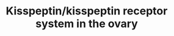 ---
annotations:
- id: PW:0000499
  parent: signaling pathway
  type: Pathway Ontology
  value: nuclear factor kappa B signaling pathway
- id: PW:0000467
  parent: signaling pathway
  type: Pathway Ontology
  value: peptide and protein hormone signaling pathway
- id: PW:0000125
  parent: signaling pathway
  type: Pathway Ontology
  value: G protein mediated signaling pathway
- id: PW:0000567
  parent: signaling pathway
  type: Pathway Ontology
  value: sex steroids signaling pathway
- id: DOID:229
  type: Disease Ontology
  value: female reproductive system disease
- id: PW:0000840
  parent: signaling pathway
  type: Pathway Ontology
  value: protein kinase C (PKC) signaling pathway
- id: DOID:1100
  type: Disease Ontology
  value: ovarian disease
authors:
- MCMJanssen
- Fehrhart
- Egonw
- Eweitz
description: The signalling pathway of the kisspeptin/kisspeptin receptor interaction
  in the ovary, including its effects on follicular development, oocyte maturation,
  ovulation, and steroidogenesis.
last-edited: 2021-11-30
organisms:
- Homo sapiens
redirect_from:
- /index.php/Pathway:WP4871
- /instance/WP4871
- /instance/WP4871_rr120412
revision: r120412
schema-jsonld:
- '@context': https://schema.org/
  '@id': https://wikipathways.github.io/pathways/WP4871.html
  '@type': Dataset
  creator:
    '@type': Organization
    name: WikiPathways
  description: The signalling pathway of the kisspeptin/kisspeptin receptor interaction
    in the ovary, including its effects on follicular development, oocyte maturation,
    ovulation, and steroidogenesis.
  keywords:
  - AKT1
  - AKT2
  - AMH
  - ARRB1
  - ARRB2
  - BMP15
  - CYP11A1
  - Ca2+
  - DAG
  - FSHR
  - GDF9
  - HRAS
  - HSD3B1
  - IP3
  - KISS1
  - KISS1R
  - KRAS
  - MAP2K1
  - MAP2K2
  - MAPK1
  - MAPK3
  - MMP9
  - NFKB1
  - NKB
  - NRAS
  - PDK1
  - PIK3CA
  - PIK3CB
  - PIK3CD
  - PIK3CG
  - PIP2
  - PIP3
  - PLCB1
  - PLCB2
  - PLCB3
  - PLCB4
  - PRKCA
  - PRKCB
  - PRKCD
  - PRKCE
  - PRKCG
  - PRKCH
  - PRKCQ
  - RAF1
  - STAR
  - progesterone
  license: CC0
  name: Kisspeptin/kisspeptin receptor system in the ovary
seo: CreativeWork
title: Kisspeptin/kisspeptin receptor system in the ovary
wpid: WP4871
---